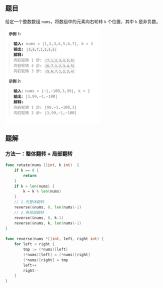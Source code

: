 ## 题目

给定一个整数数组 `nums`，将数组中的元素向右轮转 `k` 个位置，其中 `k` 是非负数。

<img src="5-189.轮转数组.assets/image-20240305101201260.png" alt="image-20240305101201260" style="zoom:50%;" />

## 题解

### 方法一：整体翻转 + 局部翻转

```go
func rotate(nums []int, k int)  {
    if k == 0 {
        return
    }
    if k > len(nums) {
        k = k % len(nums)
    }
    // 1.先整体翻转
    reverse(&nums, 0, len(nums)-1)
    // 2.再局部翻转
    reverse(&nums, 0, k-1)
    reverse(&nums, k, len(nums)-1)
}

func reverse(nums *[]int, left, right int) {
    for left < right {
        tmp := (*nums)[left]
        (*nums)[left] = (*nums)[right]
        (*nums)[right] = tmp
        left++
        right--
    }
}
```

